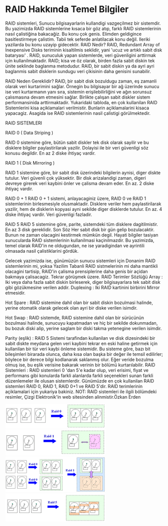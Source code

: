 # RAID Hakkında Temel Bilgiler

RAID sistemleri, Sunucu bilgisayarlarin kullandigi vazgeçilmez bir
sistemdir. Bu yazimizda RAID sistemlerine kısaca bir göz atıp, farklı
RAID sistemlerinin nasıl çalistiğina bakacağiz. Bu konu çok
genis. Elimden geldigince basitlestirmeye çalistim. Tabii tek seferde
anlatilacak konu değil. Ileriki yazilarda bu konu uzayip gidecektir.
RAID Nedir?  RAID, Redundant Array of Inexpensive Disks teriminin
kisaltilmis seklidir, yani 'ucuz ve artıklı sabit disk bataryası'
. RAID, sunuculuk yapan sistemlerde, veri güvenligini arttirmak için
kullanilmaktadir. RAID; kisa ve öz olarak, birden fazla sabit diskin
tek ünite seklinde baglanma metodudur. RAID, bir sabit diskin ya da
ayri ayri baglanmis sabit disklerin sundugu veri çikisinin daha
genisini sunabilir.

RAID Neden Gereklidir?  RAID, bir sabit disk bozuldugu zaman, eş
zamanli olarak veri kurtarimini sağlar. Örnegin bu bilgisayar bir ağ
üzerinde sunucu ise veri kurtarmanın yanı sıra, sistemin
erişilebilirliğini ve ağın sorunsuz çalısmasına devam etmesini
sağlar. Birlikte çalışan sabit diskler sistem performansinida
arttirmaktadir.  Yukaridaki tabloda, en çok kullanilan RAID
Sistemlerini kisa açiklamalari verilmistir. Bunlarin açiklamalarini
kisaca yapacagiz. Asagida ise RAID sistemlerinin nasil çalistigi
görülmektedir.

RAID SISTEMLERI

RAID 0 ( Data Striping )

RAID 0 sistemine göre, bütün sabit diskler tek disk olarak sayilir ve
bu disklere bilgiler paylastirilarak yazilir. Dolayisi ile bir veri
güvenligi söz konusu degildir. En az 2 diske ihtiyaç vardir.

RAID 1 ( Disk Mirroring )

RAID 1 sistemine göre, bir sabit disk üzerindeki bilgilerin aynisi,
diger diskte tutulur. Veri güvenli çok yüksektir. Bir disk
arizalandigi zaman, digeri devreye girerek veri kaybini önler ve
çalisma devam eder. En az. 2 diske ihtiyaç vardir.

RAID 0 + 1 RAID 0 + 1 sistemi, anlayacaginiz üzere, RAID 0 ve RAID 1
sistemlerinin birlesmesiyle olusmaktadir. Disklere veriler hem
paylastirilarak yazilir, hem de disklerin kopyasi ayni sekilde diger
disklerde tutulur. En az. 4 diske ihtiyaç vardir. Veri güvenligi
fazladir.

RAID 5 RAID 5 sistemine göre, parite, sistemdeki tüm disklere
dagitilmistir. En az 3 disk gereklidir.  Son Söz Her sabit disk bir
gün gelip bozulacaktir. Bunun ne zaman olacagini kestirmek mümkün
degil. Hayati bilgiler tasiyan sunucularda RAID sistemlerinin
kullanilmasi kaçinilmazdir. Bu yazimizda, temel olarak RAID'in ne
oldugundan, ne ise yaradigindan ve ayrintili olmasada nasil
çalistiklarini gördük.

Gelecek yazimizda ise, günümüzün sunucu sistemleri için Donanim RAID
sistemlerinin mi, yoksa Yazilim Tabanli RAID sistmelerinin mi daha
mantikli olacagini tartisip, RAID'in çalisma prensiplerine daha genis
bir açidan bakmaya çalisacagiz. Tekrar görüşmek üzere.  RAID Terimler
Sözlüğü Array : Iki veya daha fazla sabit diskin birleserek, diger
bilgisayarlara tek sabit disk gibi gözükmesine verilen addir.
Duplexing : Iki RAID kartinini birbirini Mirror etmesidir.

Hot Spare : RAID sistemine dahil olan bir sabit diskin bozulmasi
halinde, yerine otomatik olarak gelecek olan ayri bir diske verilen
isimdir.

Hot Swap : RAID sistemde, RAID sistemine dahil olan bir sürücünün
bozulmasi halinde, sunucuyu kapatmadan ve hiç bir sekilde dokunmadan,
bu bozuk diski alip, yerine saglam bir diski takma yetenegine verilen
isimdir.

Parity (eşlik) : RAID 5 Sistemi tarafindan kullanilan ve disk
dizesindeki bir sabit diskte meydana gelen veri kaybini tekrar en eski
haline getirmek için kullanilan bir tür veri kaybi önleme
sistemidir. Bu sisteme göre, bazı bit bileşimleri birarada olunca,
daha kısa olan başka bir değer ile temsil edilirler; böylece bir
derece bilgi kodlanarak saklanmış olur. Eğer veride bozulma olmuş ise,
bu eşlik verisine bakarak verinin bir bölümü kurtarılabilir.  RAID
Sistemleri : RAID sistemleri 0 'dan 5'e kadar olup, veri erisimi,
fiyat ve performans gibi konularda farkli alanlarda farkli seçenekleri
sunan farkli düzenlemeler ile olusan sistemlerdir. Günümüzde en çok
kullanilan RAID sistemleri RAID 0, RAID 1, RAID 0+1 ve RAID
5'dir. RAID terimlerinin açiklamalari için yukariya bakiniz.  NOT:
RAID sistemleri ile ilgili bölümdeki resimler, Çizgi Elektronik'in web
sitesinden alinmistir.Özkan Erden




![](RAID0.gif)
![](RAID1.gif)
![](raid01.gif)
![](raid5.gif)

